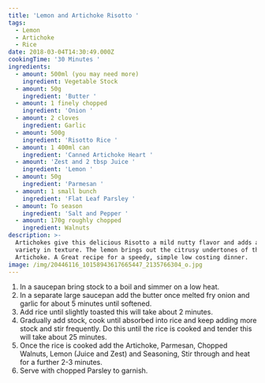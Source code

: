 ```yaml
---
title: 'Lemon and Artichoke Risotto '
tags:
  - Lemon
  - Artichoke
  - Rice
date: 2018-03-04T14:30:49.000Z
cookingTime: '30 Minutes '
ingredients:
  - amount: 500ml (you may need more)
    ingredient: Vegetable Stock
  - amount: 50g
    ingredient: 'Butter '
  - amount: 1 finely chopped
    ingredient: 'Onion '
  - amount: 2 cloves
    ingredient: Garlic
  - amount: 500g
    ingredient: 'Risotto Rice '
  - amount: 1 400ml can
    ingredient: 'Canned Artichoke Heart '
  - amount: 'Zest and 2 tbsp Juice '
    ingredient: 'Lemon '
  - amount: 50g
    ingredient: 'Parmesan '
  - amount: 1 small bunch
    ingredient: 'Flat Leaf Parsley '
  - amount: To season
    ingredient: 'Salt and Pepper '
  - amount: 170g roughly chopped
    ingredient: Walnuts
description: >-
  Artichokes give this delicious Risotto a mild nutty flavor and adds a little
  variety in texture. The lemon brings out the citrusy undertones of the
  Artichoke. A Great recipe for a speedy, simple low costing dinner. 
image: /img/20446116_10158943617665447_2135766304_o.jpg
---
```

1. In a saucepan bring stock to a boil and simmer on a low heat. 
2. In a separate large saucepan add the butter once melted fry onion and garlic for about 5 minutes until softened. 
3. Add rice until slightly toasted this will take about 2 minutes. 
4. Gradually add stock, cook until absorbed into rice and keep adding more stock and stir frequently. Do this until the rice is cooked and tender this will take about 25 minutes. 
5. Once the rice is cooked add the Artichoke, Parmesan, Chopped Walnuts, Lemon (Juice and Zest) and Seasoning, Stir through and heat for a further 2-3 minutes.  
6. Serve with chopped Parsley to garnish.
